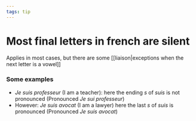 ```yaml
---
tags: tip
---
```


# Most final letters in french are silent
Applies in most cases, but there are some [[liaison|exceptions when the next letter is a vowel]]

### Some examples
* *Je suis professeur* (I am a teacher): here the ending *s* of *suis* is not pronounced (Pronounced *Je sui professeur*)
* However: *Je suis avocat* (I am a lawyer) here the last *s* of *suis* is pronounced (Pronounced *Je suis avocat*)
